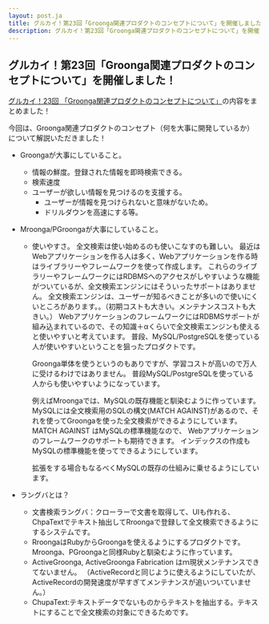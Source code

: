 ```yaml
---
layout: post.ja
title: グルカイ！第23回「Groonga関連プロダクトのコンセプトについて」を開催しました！
description: グルカイ！第23回「Groonga関連プロダクトのコンセプトについて」を開催しました！
---
```


## グルカイ！第23回「Groonga関連プロダクトのコンセプトについて」を開催しました！

[グルカイ！23回 「Groonga関連プロダクトのコンセプトについて」](https://www.youtube.com/watch?v=KWYKaBjOoX8)の内容をまとめました！

今回は、Groonga関連プロダクトのコンセプト（何を大事に開発しているか）について解説いただきました！

* Groongaが大事にしていること。

  * 情報の鮮度。登録された情報を即時検索できる。
  * 検索速度
  * ユーザーが欲しい情報を見つけるのを支援する。
    * ユーザーが情報を見つけられないと意味がないため。
    * ドリルダウンを高速にする等。

* Mroonga/PGroongaが大事にしていること。

  * 使いやすさ。
    全文検索は使い始めるのも使いこなすのも難しい。
    最近はWebアプリケーションを作る人は多く、Webアプリケーションを作る時はライブラリーやフレームワークを使って作成します。
    これらのライブラリーやフレームワークにはRDBMSへのアクセスがしやすいような機能がついているが、全文検索エンジンにはそういったサポートはありません。
    全文検索エンジンは、ユーザーが知るべきことが多いので使いにくいところがあります。。（初期コストも大きい。メンテナンスコストも大きい。）
    WebアプリケーションのフレームワークにはRDBMSサポートが組み込まれているので、その知識＋αくらいで全文検索エンジンも使えると使いやすいと考えています。
    普段、MySQL/PostgreSQLを使っている人が使いやすいということを狙ったプロダクトです。

    Groonga単体を使うというのもありですが、学習コストが高いので万人に受けるわけではありません。
    普段MySQL/PostgreSQLを使っている人からも使いやすいようになっています。

    例えばMroongaでは、MySQLの既存機能と馴染むように作っています。
    MySQLには全文検索用のSQLの構文(MATCH AGAINST)があるので、それを使ってGroongaを使った全文検索ができるようにしています。
    MATCH AGAINST はMySQLの標準機能なので、 Webアプリケーションのフレームワークのサポートも期待できます。
    インデックスの作成もMySQLの標準機能を使ってできるようにしています。

    拡張をする場合もなるべくMySQLの既存の仕組みに乗せるようにしています。

* ラングバとは？

  * 文書検索ラングバ：クローラーで文書を取得して、UIも作れる、ChpaTextでテキスト抽出してRroongaで登録して全文検索できるようにするシステムです。
  * RroongaはRubyからGroongaを使えるようにするプロダクトです。Mroonga、PGroongaと同様Rubyと馴染むように作っています。
  * ActiveGroonga, ActiveGroonga Fabrication はｍ現状メンテナンスできてないません。
   （ActiveRecordと同じように使えるようにしていたが、ActiveRecordの開発速度が早すぎてメンテナンスが追いついていません。）
  * ChupaText:テキストデータでないものからテキストを抽出する。テキストにすることで全文検索の対象にできるためです。
